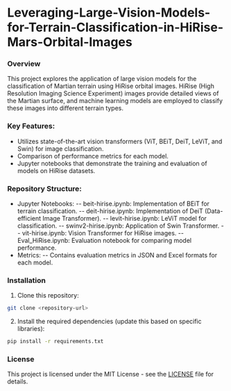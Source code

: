 # Leveraging-Large-Vision-Models-for-Terrain-Classification-in-HiRise-Mars-Orbital-Images
### Overview
This project explores the application of large vision models for the classification of Martian terrain using HiRise orbital images. HiRise (High Resolution Imaging Science Experiment) images provide detailed views of the Martian surface, and machine learning models are employed to classify these images into different terrain types.

### Key Features:
- Utilizes state-of-the-art vision transformers (ViT, BEiT, DeiT, LeViT, and Swin) for image classification.
- Comparison of performance metrics for each model.
- Jupyter notebooks that demonstrate the training and evaluation of models on HiRise datasets.

### Repository Structure:
- Jupyter Notebooks:
-- beit-hirise.ipynb: Implementation of BEiT for terrain classification.
-- deit-hirise.ipynb: Implementation of DeiT (Data-efficient Image Transformer).
-- levit-hirise.ipynb: LeViT model for classification.
-- swinv2-hirise.ipynb: Application of Swin Transformer.
-- vit-hirise.ipynb: Vision Transformer for HiRise images.
-- Eval_HiRise.ipynb: Evaluation notebook for comparing model performance.
- Metrics:
-- Contains evaluation metrics in JSON and Excel formats for each model.
  
### Installation
1. Clone this repository:
```bash
git clone <repository-url>
```
2. Install the required dependencies (update this based on specific libraries):
```bash
pip install -r requirements.txt
```

### License
This project is licensed under the MIT License - see the [LICENSE](LICENSE) file for details.
